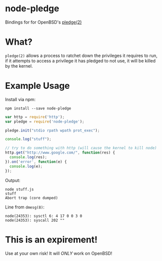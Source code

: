 node-pledge
===========

Bindings for for OpenBSD's [pledge(2)](http://www.openbsd.org/cgi-bin/man.cgi/OpenBSD-current/man2/pledge.2?query=pledge)

# What?

`pledge(2)` allows a process to ratchet down the privileges it requires to run, if it attempts to access
a privilege it has pledged to not use, it will be killed by the kernel.

# Example Usage

Install via npm:

```
npm install --save node-pledge
```

```JavaScript
var http = require('http');
var pledge = require('node-pledge');

pledge.init("stdio rpath wpath prot_exec");

console.log("stuff");

// try to do something with http (will cause the kernel to kill node)
http.get("http://www.google.com/", function(res) {
  console.log(res);
}).on('error', function(e) {
  console.log(e);
});
```

Output:

```
node stuff.js
stuff
Abort trap (core dumped) 
```

Line from `dmesg(8)`:

```
node(24353): sysctl 6: 4 17 0 0 3 0
node(24353): syscall 202 ""
```

# This is an expirement!

Use at your own risk! It will *ONLY* work on OpenBSD!
